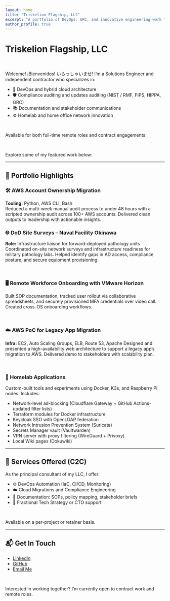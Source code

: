 ```yaml
---
layout: home
title: "Triskelion Flagship, LLC"
excerpt: "A portfolio of DevOps, GRC, and innovative engineering work from a Solutions Engineer blending systems thinking with hands-on execution."
author_profile: true
---
```


# Triskelion Flagship, LLC

<br>

Welcome! ¡Bienvenidos! いらっしゃいませ! I’m a Solutions Engineer and independent contractor who specializes in:

- 🚀 DevOps and hybrid cloud architecture
- 🛡️ Compliance auditing and updates auditing (NIST / RMF, FIPS, HIPPA, GRC)
- 📚 Documentation and stakeholder communications
- ⚙️ Homelab and home office network innovation

<br>

Available for both full-time remote roles and contract engagements.

<br>

Explore some of my featured work below:

---

## 📂 Portfolio Highlights

### 🛠️ AWS Account Ownership Migration
**Tooling:** Python, AWS CLI, Bash  
Reduced a multi-week manual audit process to under 48 hours with a scripted ownership audit across 100+ AWS accounts. Delivered clean outputs to leadership with actionable insights.

### 🌐 DoD Site Surveys – Naval Facility Okinawa
**Role:** Infrastructure liaison for forward-deployed pathology units  
Coordinated on-site network surveys and infrastructure readiness for military pathology labs. Helped identify gaps in AD access, compliance posture, and secure equipment provisioning.

<br>

### 🖥️ Remote Workforce Onboarding with VMware Horizon
Built SOP documentation, tracked user rollout via collaborative spreadsheets, and securely provisioned MFA credentials over video call. Created cross-OS onboarding workflows.

<br>

### ☁️ AWS PoC for Legacy App Migration
**Infra:** EC2, Auto Scaling Groups, ELB, Route 53, Apache
Designed and presented a high-availability web architecture to support a legacy app’s migration to AWS. Delivered demo to stakeholders with scalability plan.

<br>

### 🧪 Homelab Applications
Custom-built tools and experiments using Docker, K3s, and Raspberry Pi nodes. Includes:
- Network-level ad-blocking (Cloudflare Gateway + GitHub Actions-updated filter lists)
- Terraform modules for Docker infrastructure
- Keycloak SSO with OpenLDAP federation
- Network Intrusion Prevention System (Suricata)
- Secrets Manager vault (Vaultwarden)
- VPN server with proxy filtering (WireGuard + Privoxy)
- Local Wiki pages (Dokuwiki)

---

## 🧰 Services Offered (C2C)

As the principal consultant of my LLC, I offer:
- ⚙️ DevOps Automation (IaC, CI/CD, Monitoring)
- ☁️ Cloud Migrations and Compliance Engineering
- 🧾 Documentation: SOPs, policy mapping, stakeholder briefs
- 🧠 Fractional Tech Strategy or CTO support

<br>

Available on a per-project or retainer basis.

---

## 📬 Get In Touch

- [LinkedIn](https://www.linkedin.com/in/henrydevon)
- [GitHub](https://github.com/dynamic-stall)
- [Email Me](mailto:dhenry@tflagshipllc.com)

<br>

Interested in working together? I’m currently open to contract work and remote roles.
